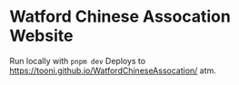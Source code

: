 # Watford Chinese Assocation Website

Run locally with `pnpm dev`
Deploys to https://tooni.github.io/WatfordChineseAssocation/ atm.
